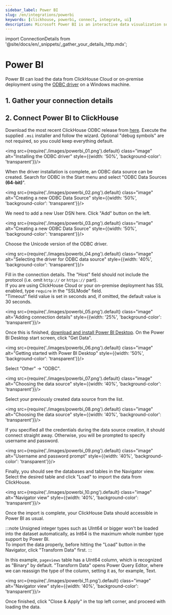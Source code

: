 ```yaml
---
sidebar_label: Power BI
slug: /en/integrations/powerbi
keywords: [clickhouse, powerbi, connect, integrate, ui]
description: Microsoft Power BI is an interactive data visualization software product developed by Microsoft with a primary focus on business intelligence.
---
```

import ConnectionDetails from '@site/docs/en/_snippets/_gather_your_details_http.mdx';

# Power BI

Power BI can load the data from ClickHouse Cloud or on-premise deployment using the [ODBC driver](https://github.com/ClickHouse/clickhouse-odbc) on a Windows machine.

## 1. Gather your connection details
<ConnectionDetails />

## 2. Connect Power BI to ClickHouse

Download the most recent ClickHouse ODBC release from [here](https://github.com/ClickHouse/clickhouse-odbc/releases).
Execute the supplied `.msi` installer and follow the wizard. 
Optional "debug symbols" are not required, so you could keep everything default.

<img src={require('./images/powerbi_01.png').default} class="image" alt="Installing the ODBC driver" style={{width: '50%', 'background-color': 'transparent'}}/>
<br/>

When the driver installation is complete, an ODBC data source can be created. 
Search for ODBC in the Start menu and select "ODBC Data Sources **(64-bit)**".

<img src={require('./images/powerbi_02.png').default} class="image" alt="Creating a new ODBC Data Source" style={{width: '50%', 'background-color': 'transparent'}}/>
<br/>

We need to add a new User DSN here. Click "Add" button on the left.

<img src={require('./images/powerbi_03.png').default} class="image" alt="Creating a new ODBC Data Source" style={{width: '50%', 'background-color': 'transparent'}}/>
<br/>

Choose the Unicode version of the ODBC driver.

<img src={require('./images/powerbi_04.png').default} class="image" alt="Selecting the driver for ODBC data source" style={{width: '40%', 'background-color': 'transparent'}}/>
<br/>

Fill in the connection details. 
The "Host" field should not include the protocol (i.e. omit `http://` or `https://` part).<br/>
If you are using ClickHouse Cloud or your on-premise deployment has SSL enabled, type `require` in the "SSLMode" field.<br/>
"Timeout" field value is set in seconds and, if omitted, the default value is 30 seconds.

<img src={require('./images/powerbi_05.png').default} class="image" alt="Adding connection details" style={{width: '25%', 'background-color': 'transparent'}}/>
<br/>

Once this is finished, [download and install Power BI Desktop](https://www.microsoft.com/en-us/download/details.aspx?id=58494).
On the Power BI Desktop start screen, click "Get Data".

<img src={require('./images/powerbi_06.png').default} class="image" alt="Getting started with Power BI Desktop" style={{width: '50%', 'background-color': 'transparent'}}/>
<br/>

Select "Other" -> "ODBC".

<img src={require('./images/powerbi_07.png').default} class="image" alt="Choosing the data source" style={{width: '40%', 'background-color': 'transparent'}}/>
<br/>

Select your previously created data source from the list.

<img src={require('./images/powerbi_08.png').default} class="image" alt="Choosing the data source" style={{width: '40%', 'background-color': 'transparent'}}/>
<br/>

If you specified all the credentials during the data source creation, it should connect straight away. 
Otherwise, you will be prompted to specify username and password. 

<img src={require('./images/powerbi_09.png').default} class="image" alt="Username and password prompt" style={{width: '40%', 'background-color': 'transparent'}}/>
<br/>

Finally, you should see the databases and tables in the Navigator view. Select the desired table and click "Load" to import the data from ClickHouse.

<img src={require('./images/powerbi_10.png').default} class="image" alt="Navigator view" style={{width: '40%', 'background-color': 'transparent'}}/>
<br/>

Once the import is complete, your ClickHouse Data should accessible in Power BI as usual.

:::note 
Unsigned integer types such as UInt64 or bigger won't be loaded into the dataset automatically, as Int64 is the maximum whole number type support by Power BI.<br/>
To import the data properly, before hitting the "Load" button in the Navigator, click "Transform Data" first.
:::

In this example, `pageviews` table has a UInt64 column, which is recognized as "Binary" by default. 
"Transform Data" opens Power Query Editor, where we can reassign the type of the column, setting it as, for example, Text.

<img src={require('./images/powerbi_11.png').default} class="image" alt="Navigator view" style={{width: '40%', 'background-color': 'transparent'}}/>
<br/>

Once finished, click "Close & Apply" in the top left corner, and proceed with loading the data.